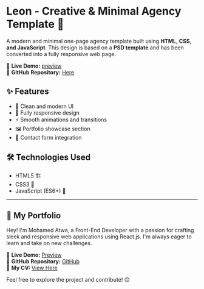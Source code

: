 # Leon - Creative & Minimal Agency Template 🎨  

A modern and minimal one-page agency template built using **HTML, CSS, and JavaScript**. This design is based on a **PSD template** and has been converted into a fully responsive web page.  

🚀 **Live Demo:** [preview](https://leon-atwa.netlify.app)  
📂 **GitHub Repository:** [Here](https://mo-atwa.github.io/leon)

## ✨ Features  
- 🎨 Clean and modern UI  
- 📱 Fully responsive design  
- ⚡ Smooth animations and transitions  
- 🖼️ Portfolio showcase section  
- 📩 Contact form integration  

## 🛠 Technologies Used  
- HTML5 🏗️  
- CSS3 🎨  
- JavaScript (ES6+) 🚀  

------

## 🌟 My Portfolio  

Hey! I'm Mohamed Atwa, a Front-End Developer with a passion for crafting sleek and responsive web applications using React.js. I'm always eager to learn and take on new challenges.  

🚀 **Live Demo:** [Preview](https://atwa-portfolio.netlify.app)  
📂 **GitHub Repository:** [GitHub](https://github.com/mo-atwa/My-Portfolio)  
📄 **My CV:** [View Here](https://drive.google.com/file/d/1oH9P8n6Gb4Hv0qNAXYkjiC-fvSW14jEb/view?usp=sharing)  

Feel free to explore the project and contribute! 😊  
